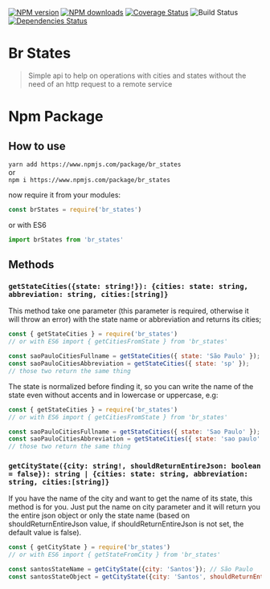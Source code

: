 <p>
    <a href="https://www.npmjs.com/package/br_states"><img src="https://img.shields.io/npm/v/br_states.svg?maxAge=3600" alt="NPM version" /></a>
    <a href="https://www.npmjs.com/package/br_states"><img src="https://img.shields.io/npm/dt/br_states.svg?maxAge=3600" alt="NPM downloads" /></a>
    <a href='https://coveralls.io/github/DavideCarvalho/brazilian_states?branch=master'><img src='https://img.shields.io/coveralls/DavideCarvalho/brazilian_states.svg' alt='Coverage Status' /></a>
    <img src="https://travis-ci.org/DavideCarvalho/brazilian_states.svg?branch=master" alt="Build Status" />
    <a href='https://coveralls.io/github/DavideCarvalho/brazilian_states?branch=master'><img src='https://img.shields.io/david/DavideCarvalho/brazilian_states.svg' alt='Dependencies Status' /></a>
</p>

# Br States
> Simple api to help on operations with cities and states without the need of an http request to a remote service

# Npm Package
## How to use
``yarn add https://www.npmjs.com/package/br_states``  
or  
``npm i https://www.npmjs.com/package/br_states``

now require it from your modules:

```javascript
const brStates = require('br_states')
```

or with ES6

```javascript
import brStates from 'br_states'
```

## Methods

### ``getStateCities({state: string!}): {cities: state: string, abbreviation: string, cities:[string]}``

This method take one parameter (this parameter is required, otherwise it will throw an error) with the state name or abbreviation and returns its cities;

```javascript
const { getStateCities } = require('br_states')
// or with ES6 import { getCitiesFromState } from 'br_states'

const saoPauloCitiesFullname = getStateCities({ state: 'São Paulo' });
const saoPauloCitiesAbbreviation = getStateCities({ state: 'sp' });
// those two return the same thing
```

The state is normalized before finding it, so you can write the name of the state even without accents and in lowercase or uppercase, e.g:
```javascript
const { getStateCities } = require('br_states')
// or with ES6 import { getCitiesFromState } from 'br_states'

const saoPauloCitiesFullname = getStateCities({ state: 'Sao Paulo' });
const saoPauloCitiesAbbreviation = getStateCities({ state: 'sao paulo' });
// those two return the same thing
```

### ``getCityState({city: string!, shouldReturnEntireJson: boolean = false}): string | {cities: state: string, abbreviation: string, cities:[string]}``

If you have the name of the city and want to get the name of its state, this method is for you.
Just put the name on city parameter and it will return you the entire json object or only the state name (based on shouldReturnEntireJson value, if shouldReturnEntireJson is not set, the default value is false).

```javascript
const { getCityState } = require('br_states')
// or with ES6 import { getStateFromCity } from 'br_states'

const santosStateName = getCityState({city: 'Santos'}); // São Paulo
const santosStateObject = getCityState({city: 'Santos', shouldReturnEntireJson: true}); // it will return the entire state object
```